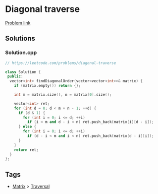 # Diagonal traverse

[Problem link](https://leetcode.com/problems/diagonal-traverse)

## Solutions


### Solution.cpp
```cpp
// https://leetcode.com/problems/diagonal-traverse

class Solution {
 public:
  vector<int> findDiagonalOrder(vector<vector<int>>& matrix) {
    if (matrix.empty()) return {};

    int m = matrix.size(), n = matrix[0].size();

    vector<int> ret;
    for (int d = 0; d < m + n - 1; ++d) {
      if (d & 1) {
        for (int i = 0; i <= d; ++i)
          if (i < m and d - i < n) ret.push_back(matrix[i][d - i]);
      } else {
        for (int i = 0; i <= d; ++i)
          if (d - i < m and i < n) ret.push_back(matrix[d - i][i]);
      }
    }
    return ret;
  }
};
```
## Tags

* [Matrix](/README.md#Matrix) > [Traversal](/README.md#Matrix-Traversal)
